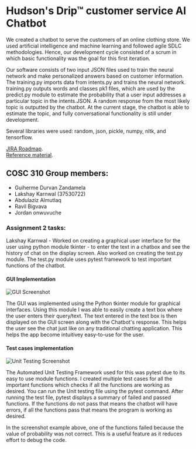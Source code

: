 # Hudson's Drip™ customer service AI Chatbot

  We created a chatbot to serve the customers of an online clothing store. We used artificial intelligence and machine learning and followed agile SDLC methodologies. Hence, our development cycle consisted of a scrum in which basic functionality was the goal for this first iteration.
  
  Our software consists of two input JSON files used to train the neural network and make personalized answers based on customer information. The training.py imports data from intents.py and trains the neural network. training.py outputs words and classes pk1 files, which are used by the predict.py module to estimate the probability that a user input addresses a particular topic in the intents.JSON. A random response from the most likely topic is outputted by the chatbot. At the current stage, the chatbot is able to estimate the topic, and fully conversational functionality is still under development.

Several libraries were used: random, json, pickle, numpy, nltk, and tensorflow.

[JIRA Roadmap](https://durvan.atlassian.net/jira/software/projects/CT3/boards/).  
[Reference material](https://www.youtube.com/watch?v=1lwddP0KUEg).  
  
## COSC 310 Group members:
- Guiherme Durvan Zandamela
- Lakshay Karnwal (37530722)
- Abdulaziz Almutlaq
- Ravil Bigvava
- Jordan onwuvuche

### Assignment 2 tasks:
Lakshay Karnwal - Worked on creating a graphical user interface for the user using python module tkinter - to enter the text in a chatbox and see the history of chat on the display screen. Also worked on creating the test.py module. The test.py module uses pytest framework to test important functions of the chatbot.

#### GUI Implementation
![GUI Screenshot](https://user-images.githubusercontent.com/60047109/botdemo.png)

The GUI was implemented using the Python tkinter module for graphical interfaces. Using this module I was able to easily create a text box where the user enters their query/text. The text entered in the text box is then displayed on the GUI screen along with the Chatbot's response. This helps the user see the chat just like on any traditional chatting application. This helps the app become intuitivey easy-to-use for the user.

#### Test cases implementation
![Unit Testing Screenshot](https://user-images.githubusercontent.com/60047109/159101549-550633ec-41f7-408e-8fa5-5a43b64d2d75.png)

The Automated Unit Testing Framework used for this was pytest due to its easy to use module functions. I created multiple test cases for all the important functions which checks if all the functions are working as desired. You can run the Unit testing file using the pytest command. After running the test file, pytest displays a summary of failed and passed functions. If the functions do not pass that means the chatbot will have errors, if all the functions pass that means the program is working as desired.

In the screenshot example above, one of the functions failed because the value of probability was not correct. This is a useful feature as it reduces effort to debug the code.
